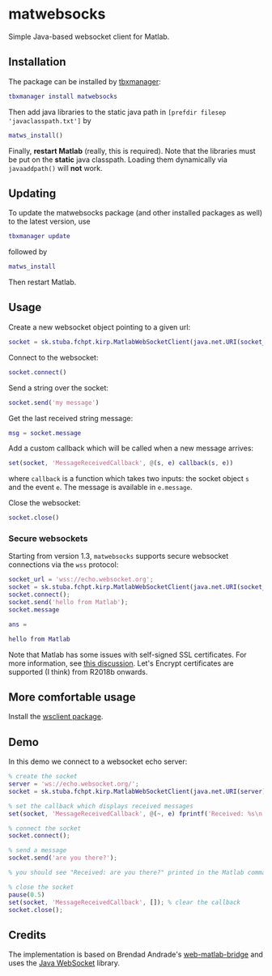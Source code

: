 # matwebsocks #

Simple Java-based websocket client for Matlab.

## Installation

The package can be installed by [tbxmanager](http://www.tbxmanager.com):

```matlab
tbxmanager install matwebsocks
```

Then add java libraries to the static java path in `[prefdir filesep 'javaclasspath.txt']` by

```matlab
matws_install()
```

Finally, **restart Matlab** (really, this is required). Note that the libraries must be put on the **static** java classpath. Loading them dynamically via `javaaddpath()` will **not** work.

## Updating

To update the matwebsocks package (and other installed packages as well) to the latest version, use

```matlab
tbxmanager update
```

followed by

```matlab
matws_install
```

Then restart Matlab.

## Usage

Create a new websocket object pointing to a given url:

```matlab
socket = sk.stuba.fchpt.kirp.MatlabWebSocketClient(java.net.URI(socket_url))
```

Connect to the websocket:

```matlab
socket.connect()
```

Send a string over the socket:

```matlab
socket.send('my message')
```

Get the last received string message:

```matlab
msg = socket.message
```

Add a custom callback which will be called when a new message arrives:

```matlab
set(socket, 'MessageReceivedCallback', @(s, e) callback(s, e))
```

where `callback` is a function which takes two inputs: the socket object `s` and the event `e`. The message is available in `e.message`.

Close the websocket:

```matlab
socket.close()
```

### Secure websockets

Starting from version 1.3, `matwebsocks` supports secure websocket connections via the `wss` protocol:
```matlab
socket_url = 'wss://echo.websocket.org';
socket = sk.stuba.fchpt.kirp.MatlabWebSocketClient(java.net.URI(socket_url));
socket.connect();
socket.send('hello from Matlab');
socket.message

ans =

hello from Matlab
```

Note that Matlab has some issues with self-signed SSL certificates. For more information, see [this discussion](https://www.mathworks.com/matlabcentral/answers/92506-how-can-i-configure-matlab-to-allow-access-to-self-signed-https-servers). Let's Encrypt certificates are supported (I think) from R2018b onwards.

## More comfortable usage

Install the [wsclient package](http://github.com/kvasnica/wsclient).

## Demo

In this demo we connect to a websocket echo server:

```matlab
% create the socket
server = 'ws://echo.websocket.org/';
socket = sk.stuba.fchpt.kirp.MatlabWebSocketClient(java.net.URI(server));

% set the callback which displays received messages
set(socket, 'MessageReceivedCallback', @(~, e) fprintf('Received: %s\n', char(e.message)));

% connect the socket
socket.connect();

% send a message
socket.send('are you there?');

% you should see "Received: are you there?" printed in the Matlab command window

% close the socket
pause(0.5)
set(socket, 'MessageReceivedCallback', []); % clear the callback
socket.close();

```

## Credits

The implementation is based on Brendad Andrade's [web-matlab-bridge](https://github.com/BrendanAndrade/web-matlab-bridge) and uses the [Java WebSocket](https://github.com/TooTallNate/Java-WebSocket) library.
